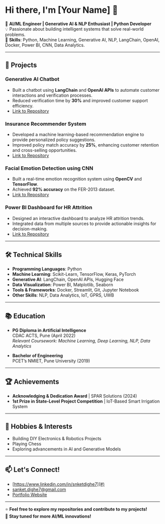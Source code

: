 # Hi there, I'm [Your Name] 👋

🤖 **AI/ML Engineer | Generative AI & NLP Enthusiast | Python Developer**  
💡 Passionate about building intelligent systems that solve real-world problems.  
🔧 **Skills**: Python, Machine Learning, Generative AI, NLP, LangChain, OpenAI, Docker, Power BI, CNN, Data Analytics.  

---

## 🚀 **Projects**

### **Generative AI Chatbot**
- Built a chatbot using **LangChain** and **OpenAI APIs** to automate customer interactions and verification processes.
- Reduced verification time by **30%** and improved customer support efficiency.
- [Link to Repository](#)

### **Insurance Recommender System**
- Developed a machine learning-based recommendation engine to provide personalized policy suggestions.
- Improved policy match accuracy by **25%**, enhancing customer retention and cross-selling opportunities.
- [Link to Repository](#)

### **Facial Emotion Detection using CNN**
- Built a real-time emotion recognition system using **OpenCV** and **TensorFlow**.
- Achieved **92% accuracy** on the FER-2013 dataset.
- [Link to Repository](#)

### **Power BI Dashboard for HR Attrition**
- Designed an interactive dashboard to analyze HR attrition trends.
- Integrated data from multiple sources to provide actionable insights for decision-making.
- [Link to Repository](#)

---

## 🛠️ **Technical Skills**
- **Programming Languages**: Python
- **Machine Learning**: Scikit-Learn, TensorFlow, Keras, PyTorch
- **Generative AI**: LangChain, OpenAI APIs, Hugging Face
- **Data Visualization**: Power BI, Matplotlib, Seaborn
- **Tools & Frameworks**: Docker, Streamlit, Git, Jupyter Notebook
- **Other Skills**: NLP, Data Analytics, IoT, GPRS, UWB

---

## 📚 **Education**
- **PG Diploma in Artificial Intelligence**  
  CDAC ACTS, Pune (April 2022)  
  *Relevant Coursework: Machine Learning, Deep Learning, NLP, Data Analytics*

- **Bachelor of Engineering**  
  PCET’s NMIET, Pune University (2019)  

---

## 🏆 **Achievements**
- **Acknowledging & Dedication Award** | SPAR Solutions (2024)  
- **1st Prize in State-Level Project Competition** | IoT-Based Smart Irrigation System  

---

## 🌟 **Hobbies & Interests**
- Building DIY Electronics & Robotics Projects  
- Playing Chess  
- Exploring advancements in AI and Generative Models  

---

## 📫 **Let's Connect!**
- [https://www.linkedin.com/in/snketdighe7](#)  
- [sanket.dighe7@gmail.com](#)  
- [Portfolio Website](#)  

---

⭐ **Feel free to explore my repositories and contribute to my projects!**  
🔔 **Stay tuned for more AI/ML innovations!**
